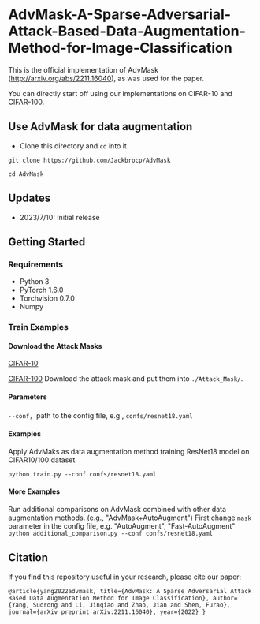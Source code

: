 # AdvMask-A-Sparse-Adversarial-Attack-Based-Data-Augmentation-Method-for-Image-Classification

This is the official implementation of AdvMask (http://arxiv.org/abs/2211.16040), as was used for the paper.
 
You can directly start off using our implementations on CIFAR-10 and CIFAR-100.
## Use AdvMask for data augmentation
- Clone this directory and `cd`  into it.
 
`git clone https://github.com/Jackbrocp/AdvMask` 

`cd AdvMask`

## Updates
- 2023/7/10: Initial release

## Getting Started
### Requirements
- Python 3
- PyTorch 1.6.0
- Torchvision 0.7.0
- Numpy
<!-- Install a fitting Pytorch version for your setup with GPU support, as our implementation  -->

### Train Examples 
#### Download the Attack Masks
[CIFAR-10](https://drive.google.com/file/d/1Y7BR3--gQfeXO9S7KPe3FirbhEiAbtUk/view?usp=sharing)

[CIFAR-100](https://drive.google.com/file/d/1bqf3tMpmng-jq-JplM1hGup7_BYYmxob/view?usp=drive_link)
Download the attack mask and put them into  ```./Attack_Mask/```.
#### Parameters
```--conf```，path to the config file, e.g., ```confs/resnet18.yaml```
#### Examples 
Apply AdvMaks as data augmentation method training ResNet18 model on CIFAR10/100 dataset.

```python train.py --conf confs/resnet18.yaml```

#### More Examples
Run additional comparisons on AdvMask combined with other data augmentation methods. (e.g., "AdvMask+AutoAugment")
First change ```mask``` parameter in the config file, e.g. "AutoAugment", "Fast-AutoAugment"
```python additional_comparison.py --conf confs/resnet18.yaml```

## Citation
If you find this repository useful in your research, please cite our paper:

`@article{yang2022advmask,
  title={AdvMask: A Sparse Adversarial Attack Based Data Augmentation Method for Image Classification},
  author={Yang, Suorong and Li, Jinqiao and Zhao, Jian and Shen, Furao},
  journal={arXiv preprint arXiv:2211.16040},
  year={2022}
}`
